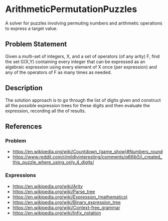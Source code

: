 # ArithmeticPermutationPuzzles
A solver for puzzles involving permuting numbers and arithmetic operations to express a target value.

## Problem Statement
Given a multi-set of integers, X, and a set of operators (of any arity) F, find the set G(X,Y) containing every integer that can be expressed as an algebraic expression using every element of X once (per expression) and any of the operators of F as many times as needed.

## Description
The solution approach is to go through the list of digits given and construct all the possible expression trees for these digits and then evaluate the expression, recording all the of results.

## References
### Problem
- https://en.wikipedia.org/wiki/Countdown_(game_show)#Numbers_round
- https://www.reddit.com/r/mildlyinteresting/comments/q66jb5/i_created_this_puzzle_where_using_only_4_digits/
### Expressions
- https://en.wikipedia.org/wiki/Arity
- https://en.wikipedia.org/wiki/Parse_tree
- https://en.wikipedia.org/wiki/Expression_(mathematics)
- https://en.wikipedia.org/wiki/Binary_expression_tree
- https://en.wikipedia.org/wiki/Context-free_grammar
- https://en.wikipedia.org/wiki/Infix_notation
